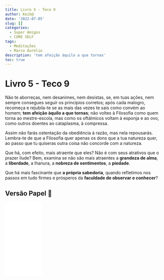 ```yaml
---
title: Livro 5 - Teco 9
author: Keik@
date: '2022-07-05'
slug: []
categories:
  - Super Amigos
  - CORE SELF
tags:
  - Meditações
  - Marco Aurélio
description: 'tem afeição àquilo a que tornas'
toc: true
---
```


# Livro 5 - Teco 9 


Não te aborreças, nem desanimes, nem desistas, se, em tuas ações, nem sempre consegues seguir os princípios corretos; após cada malogro, recomeça e rejubila-te se as mais das vezes te sais como convém ao homem; **tem afeição àquilo a que tornas**; não voltes à Filosofia como quem torna ao mestre-escola, mas como os oftálmicos voltam à esponja e ao ovo, como outros doentes ao cataplasma, à compressa.

Assim não farás ostentação da obediência à razão, mas nela repousarás. Lembra-te de que a Filosofia quer apenas os dons que a tua natureza quer, ao passo que tu quiseras outra coisa não concorde com a natureza. 

Que há, com efeito, mais atraente que eles? Não é com seus atrativos que o prazer ilude? Bem, examina se não são mais atraentes a **grandeza de alma**, a **liberdade**, a lhanura, a **nobreza de sentimentos**, a **piedade**. 

Que há mais fascinante que **a própria sabedoria**, quando refletimos nos passos em tudo firmes e prósperos da **faculdade de observar e conhecer**?

## Versão Papel :book:
<iframe style="width:120px;height:240px;" marginwidth="0" marginheight="0" scrolling="no" frameborder="0" src="//ws-na.amazon-adsystem.com/widgets/q?ServiceVersion=20070822&OneJS=1&Operation=GetAdHtml&MarketPlace=BR&source=ss&ref=as_ss_li_til&ad_type=product_link&tracking_id=mundodekeika-20&language=pt_BR&marketplace=amazon&region=BR&placement=B092FVY4BB&asins=B092FVY4BB&linkId=37c5ec14221f61f811029aa88b520891&show_border=true&link_opens_in_new_window=true"></iframe>